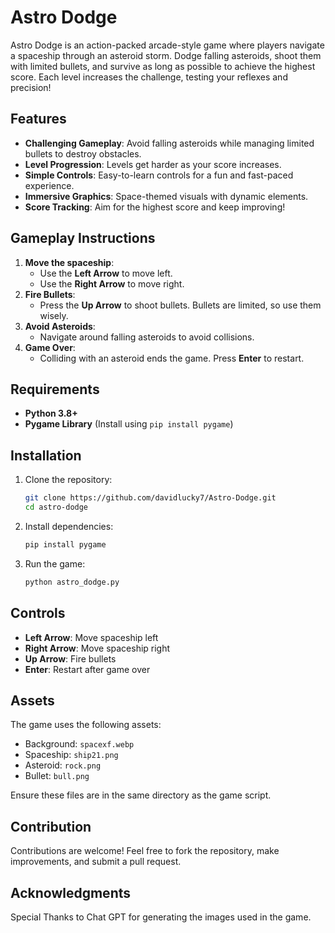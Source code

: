 # Astro Dodge

Astro Dodge is an action-packed arcade-style game where players navigate a spaceship through an asteroid storm. Dodge falling asteroids, shoot them with limited bullets, and survive as long as possible to achieve the highest score. Each level increases the challenge, testing your reflexes and precision!

## Features

- **Challenging Gameplay**: Avoid falling asteroids while managing limited bullets to destroy obstacles.
- **Level Progression**: Levels get harder as your score increases.
- **Simple Controls**: Easy-to-learn controls for a fun and fast-paced experience.
- **Immersive Graphics**: Space-themed visuals with dynamic elements.
- **Score Tracking**: Aim for the highest score and keep improving!

## Gameplay Instructions

1. **Move the spaceship**:
   - Use the **Left Arrow** to move left.
   - Use the **Right Arrow** to move right.
2. **Fire Bullets**:
   - Press the **Up Arrow** to shoot bullets. Bullets are limited, so use them wisely.
3. **Avoid Asteroids**:
   - Navigate around falling asteroids to avoid collisions.
4. **Game Over**:
   - Colliding with an asteroid ends the game. Press **Enter** to restart.

## Requirements

- **Python 3.8+**
- **Pygame Library** (Install using `pip install pygame`)

## Installation

1. Clone the repository:
   ```bash
   git clone https://github.com/davidlucky7/Astro-Dodge.git
   cd astro-dodge
   ```
2. Install dependencies:
   ```bash
   pip install pygame
   ```
3. Run the game:
   ```bash
   python astro_dodge.py
   ```

## Controls

- **Left Arrow**: Move spaceship left
- **Right Arrow**: Move spaceship right
- **Up Arrow**: Fire bullets
- **Enter**: Restart after game over

## Assets

The game uses the following assets:

- Background: `spacexf.webp`
- Spaceship: `ship21.png`
- Asteroid: `rock.png`
- Bullet: `bull.png`

Ensure these files are in the same directory as the game script.

## Contribution

Contributions are welcome! Feel free to fork the repository, make improvements, and submit a pull request.

## Acknowledgments

Special Thanks to Chat GPT for generating the images used in the game.

